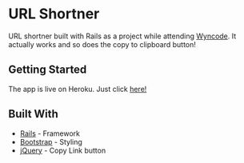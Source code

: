 # URL Shortner

URL shortner built with Rails as a project while attending [Wyncode](https://wyncode.co/). It actually works and so does the copy to clipboard button!

## Getting Started

The app is live on Heroku. Just click [here!](https://polar-retreat-14918.herokuapp.com/)

## Built With

* [Rails](http://rubyonrails.org/) - Framework
* [Bootstrap](http://getbootstrap.com/) - Styling
* [jQuery](http://jquery.com/) - Copy Link button
